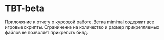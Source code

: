 # TBT-beta
Приложение к отчету о курсовой работе. Ветка mimimal содержит все игровые скрипты.
Ограничение на количество и размер прикрепляемых файлов не позволяет прикрепить билд.
